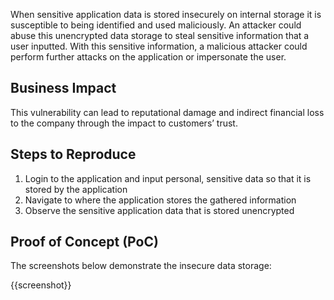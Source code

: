 When sensitive application data is stored insecurely on internal storage it is susceptible to being identified and used maliciously. An attacker could abuse this unencrypted data storage to steal sensitive information that a user inputted. With this sensitive information, a malicious attacker could perform further attacks on the application or impersonate the user.

## Business Impact

This vulnerability can lead to reputational damage and indirect financial loss to the company through the impact to customers’ trust.

## Steps to Reproduce

1. Login to the application and input personal, sensitive data so that it is stored by the application
1. Navigate to where the application stores the gathered information
1. Observe the sensitive application data that is stored unencrypted

## Proof of Concept (PoC)

The screenshots below demonstrate the insecure data storage:

{{screenshot}}
